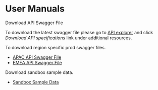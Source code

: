 User Manuals
============

Download API Swagger File

To download the latest swagger file please go to [API explorer](../api/?type=post&path=/fv_emea/v1/asmHistoryUpdate) and click *Download API specifications* link under additional resources.

To download region specific prod swagger files.

- [APAC API Swagger File](https://raw.githubusercontent.com/Fiserv/firstvision-emea/develop/assets/swagger/APAC/prod_apac.yml)
- [EMEA API Swagger File](https://raw.githubusercontent.com/Fiserv/firstvision-emea/develop/assets/swagger/PROD/prod_emea.yaml)

Download sandbox sample data.

- [Sandbox Sample Data](https://raw.githubusercontent.com/Fiserv/firstvision-emea/develop/assets/SandboxSampleData.pdf)

